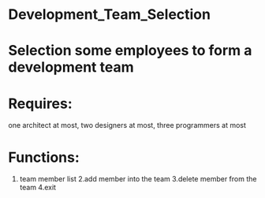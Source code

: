 # Development_Team_Selection

# Selection some employees to form a development team

# Requires:
  one architect at most, two designers at most, three programmers at most
  
 # Functions:
  1. team member list 
  2.add member into the team
  3.delete member from the team
  4.exit

